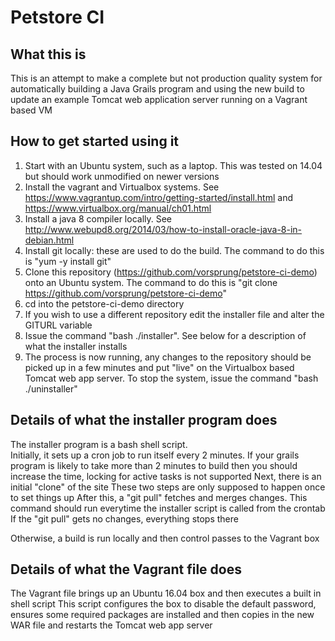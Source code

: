 # Petstore CI

## What this is
This is an attempt to make a complete but not production quality system for automatically building a Java Grails program and using the new build to update an example Tomcat web application server running on a Vagrant based VM


## How to get started using it

1) Start with an Ubuntu system, such as a laptop.  This was tested on 14.04 but should work unmodified on newer versions
1) Install the vagrant and Virtualbox systems.  See https://www.vagrantup.com/intro/getting-started/install.html and https://www.virtualbox.org/manual/ch01.html
1) Install a java 8 compiler locally.  See http://www.webupd8.org/2014/03/how-to-install-oracle-java-8-in-debian.html
1) Install git locally: these are used to do the build.  The command to do this is "yum -y install git"
1) Clone this repository (https://github.com/vorsprung/petstore-ci-demo) onto an Ubuntu system.  The command to do this is "git clone https://github.com/vorsprung/petstore-ci-demo"
1) cd into the petstore-ci-demo directory
1) If you wish to use a different repository edit the installer file and alter the GITURL variable
1) Issue the command "bash ./installer".  See below for a description of what the installer installs
1) The process is now running, any changes to the repository should be picked up in a few minutes and put "live" on the Virtualbox based Tomcat web app server.  To stop the system, issue the command "bash ./uninstaller"

## Details of what the installer program does

The installer program is a bash shell script.  
Initially, it sets up a cron job to run itself every 2 minutes.  If your grails program is likely to take more than 2 minutes to build then you should increase the  time, locking for active tasks is not supported
Next, there is an initial "clone" of the site
These two steps are only supposed to happen once to set things up
After this, a "git pull" fetches and merges changes.  This command should run everytime the installer script is called from the crontab
If the "git pull" gets no changes, everything stops there

Otherwise, a build is run locally and then control passes to the Vagrant box

## Details of what the Vagrant file does
The Vagrant file brings up an Ubuntu 16.04 box and then executes a built in shell script
This script configures the box to disable the default password, ensures some required packages are installed and then copies in the new WAR file and restarts the Tomcat web app server
